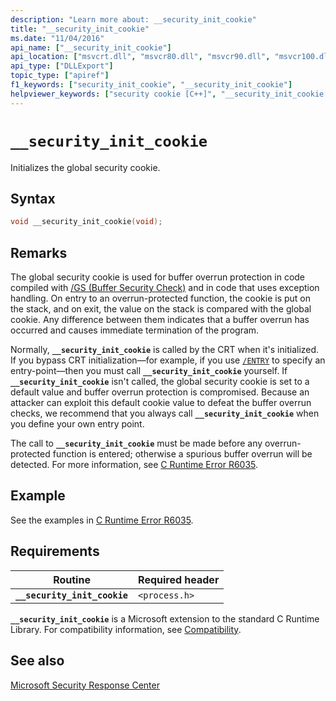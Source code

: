 ```yaml
---
description: "Learn more about: __security_init_cookie"
title: "__security_init_cookie"
ms.date: "11/04/2016"
api_name: ["__security_init_cookie"]
api_location: ["msvcrt.dll", "msvcr80.dll", "msvcr90.dll", "msvcr100.dll", "msvcr100_clr0400.dll", "msvcr110.dll", "msvcr110_clr0400.dll", "msvcr120.dll", "msvcr120_clr0400.dll", "ucrtbase.dll"]
api_type: ["DLLExport"]
topic_type: ["apiref"]
f1_keywords: ["security_init_cookie", "__security_init_cookie"]
helpviewer_keywords: ["security cookie [C++]", "__security_init_cookie function", "security_init_cookie function", "global security cookie"]
---
```

# `__security_init_cookie`

Initializes the global security cookie.

## Syntax

```C
void __security_init_cookie(void);
```

## Remarks

The global security cookie is used for buffer overrun protection in code compiled with [/GS (Buffer Security Check)](../../build/reference/gs-buffer-security-check.md) and in code that uses exception handling. On entry to an overrun-protected function, the cookie is put on the stack, and on exit, the value on the stack is compared with the global cookie. Any difference between them indicates that a buffer overrun has occurred and causes immediate termination of the program.

Normally, **`__security_init_cookie`** is called by the CRT when it's initialized. If you bypass CRT initialization—for example, if you use [`/ENTRY`](../../build/reference/entry-entry-point-symbol.md) to specify an entry-point—then you must call **`__security_init_cookie`** yourself. If **`__security_init_cookie`** isn't called, the global security cookie is set to a default value and buffer overrun protection is compromised. Because an attacker can exploit this default cookie value to defeat the buffer overrun checks, we recommend that you always call **`__security_init_cookie`** when you define your own entry point.

The call to **`__security_init_cookie`** must be made before any overrun-protected function is entered; otherwise a spurious buffer overrun will be detected. For more information, see [C Runtime Error R6035](../../error-messages/tool-errors/c-runtime-error-r6035.md).

## Example

See the examples in [C Runtime Error R6035](../../error-messages/tool-errors/c-runtime-error-r6035.md).

## Requirements

|Routine|Required header|
|-------------|---------------------|
|**`__security_init_cookie`**|`<process.h>`|

**`__security_init_cookie`** is a Microsoft extension to the standard C Runtime Library. For compatibility information, see [Compatibility](../../c-runtime-library/compatibility.md).

## See also

[Microsoft Security Response Center](https://www.microsoft.com/msrc?rtc=1)
